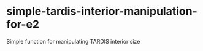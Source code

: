 # simple-tardis-interior-manipulation-for-e2
 Simple function for manipulating TARDIS interior size
